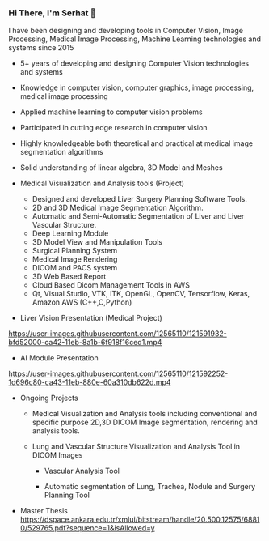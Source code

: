 ### Hi There, I'm Serhat 👋

I have been designing and developing tools in Computer Vision, Image Processing, Medical Image Processing, Machine Learning technologies and systems since 2015

* 5+ years of developing and designing Computer Vision technologies and systems
* Knowledge in  computer vision, computer graphics, image processing, medical image processing  
* Applied machine learning to computer vision problems
* Participated in cutting edge research in computer vision
* Highly knowledgeable both theoretical and practical at medical image segmentation algorithms
* Solid understanding of linear algebra, 3D Model and Meshes

* Medical Visualization and Analysis tools (Project)
  * Designed and developed Liver Surgery Planning Software Tools. 
  * 2D and 3D Medical Image Segmentation Algorithm.
  * Automatic and Semi-Automatic Segmentation of Liver and Liver Vascular Structure.
  * Deep Learning Module
  * 3D Model View and Manipulation Tools
  * Surgical Planning System
  * Medical Image Rendering
  * DICOM and PACS system 
  * 3D Web Based Report
  * Cloud Based Dicom Management Tools in AWS
  * Qt, Visual Studio, VTK, ITK, OpenGL, OpenCV, Tensorflow, Keras, Amazon AWS (C++,C,Python)


* Liver Vision Presentation (Medical Project)

https://user-images.githubusercontent.com/12565110/121591932-bfd52000-ca42-11eb-8a1b-6f918f16ced1.mp4


* AI Module Presentation

https://user-images.githubusercontent.com/12565110/121592252-1d696c80-ca43-11eb-880e-60a310db622d.mp4


* Ongoing Projects

  * Medical Visualization and Analysis tools including conventional and specific purpose 2D,3D DICOM Image segmentation, rendering and analysis tools.

  * Lung and Vascular Structure Visualization and Analysis Tool in DICOM Images 
      
    * Vascular Analysis Tool
    
    * Automatic segmentation of Lung, Trachea, Nodule and Surgery Planning Tool
    
* Master Thesis   
  https://dspace.ankara.edu.tr/xmlui/bitstream/handle/20.500.12575/68810/529765.pdf?sequence=1&isAllowed=y
 




